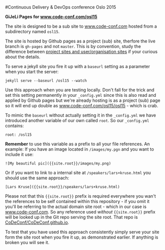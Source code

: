 #Continuous Delivery & DevOps conference Oslo 2015

__GiJeLi Pages for www.code-conf.com/osl15__

The site is designed to be a sub site to www.code-conf.com hosted from a subdirectory named `osl15`.

The site is hosted by Github pages as a project (sub) site, therfore the live branch is `gh-pages` and not `master`. This is by convention, study the difference between [project sites and user/organisation sites](https://help.github.com/articles/user-organization-and-project-pages/) if your curious about the details.

To serve a jekyll site you fire it up with a `baseurl` setting as a parameter when you start the server:

    jekyll serve --baseurl /osl15 --watch

Use this approach when you are testing locally. Don't fall for the trick and set this setting permanently in your `_config.yml` since this is also read and applied by Github pages but we're already hosting is as a project (sub) page so it will end up double as www.code-conf.com/osl15/osl15 - which is crab.

To mimic the `baseurl` without actually setting it in the `_config.yml` we have introduced another variable of our own called `root`. So our `_config.yml` contains:

    root: /osl15

__Remember__ to use this variable as a prefix to all your file references. An example: If you have an image located in `/images/my.pgn` and you want to include it use:

    ![My beautiful pic]({{site.root}}/images/my.png)
   
Or if you want to link to a internal site at `/speakers/lars+kruse.html` you should use the same approach:

    [Lars Kruse]({{site.root}}/speakers/lars+kruse.html)
    
Please not that this `{{site.root}}` prefix is required everywhere you wan't the references to be self contained within this repository - if you omit it you'll be referring to the actual domain site root - which in our case is www.code-conf.com. So any reference used _without_ `{{site.root}}` prefix will be looked up in the Git repo serving the site root. That repo is  [CoDeConf/CoDeConf.github.io](https://github.com/CoDeConf/CoDeConf.github.io).

To test that you have used this approach consistently simply serve your site form the site root when you fire it up, as demonstrated earlier. If anything is broken you will see it.

